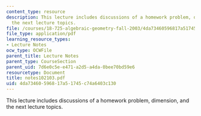 ```yaml
---
content_type: resource
description: This lecture includes discussions of a homework problem, dimension, and
  the next lecture topics.
file: /courses/18-725-algebraic-geometry-fall-2003/4da73460596817a51745c74a6403c130_notes102103.pdf
file_type: application/pdf
learning_resource_types:
- Lecture Notes
ocw_type: OCWFile
parent_title: Lecture Notes
parent_type: CourseSection
parent_uid: 7d6e0c5e-e471-a2d5-a4da-0bee70bd59e6
resourcetype: Document
title: notes102103.pdf
uid: 4da73460-5968-17a5-1745-c74a6403c130
---
```

This lecture includes discussions of a homework problem, dimension, and the next lecture topics.

